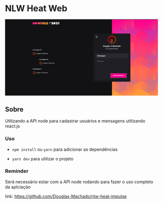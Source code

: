 # NLW Heat Web

<img src="./src/assets/show-app.png">

## Sobre

Utilizando a API node para cadastrar usuários e mensagens utilizando react.js

### Uso

* `npm install` ou `yarn` para adicionar as dependências

* `yarn dev` para utilizar o projeto

### Reminder

Será necessário estar com a API node rodando para fazer o uso completo da aplciação

link: https://github.com/Douglas-Machado/nlw-heat-impulse
